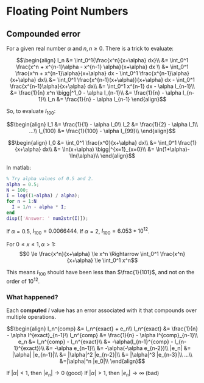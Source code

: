 # Floating Point Numbers

## Compounded error
For a given real number $\alpha$ and $n, n\ge 0$. There is a trick to evaluate:

$$\begin{align}
I_n &= \int_0^1{\frac{x^n}{x+\alpha} dx}\\
&= \int_0^1 \frac{x^n + x^{n-1}\alpha - x^{n-1} \alpha}{x+\alpha} dx \\
&= \int_0^1 \frac{x^n + x^{n-1}\alpha}{x+\alpha} dx - \int_0^1 \frac{x^{n-1}\alpha}{x+\alpha} dx\\
&= \int_0^1 \frac{x^{n-1}(x+\alpha)}{x+\alpha} dx - \int_0^1 \frac{x^{n-1}\alpha}{x+\alpha} dx\\
&= \int_0^1 x^{n-1} dx - \alpha I_{n-1}\\
&= \frac{1}{n} x^n \bigg|^1_0 - \alpha I_{n-1}\\
&= \frac{1}{n} - \alpha I_{n-1}\\
I_n &= \frac{1}{n} - \alpha I_{n-1}
\end{align}$$

So, to evaluate $I_{100}$:

$$\begin{align}
I_1 &= \frac{1}{1} - \alpha I_0\\
I_2 &= \frac{1}{2} - \alpha I_1\\
...\\
I_{100} &= \frac{1}{100} - \alpha I_{99}\\
\end{align}$$

$$\begin{align}
I_0 &= \int_0^1 \frac{x^0}{x+\alpha} dx\\
&= \int_0^1 \frac{1}{x+\alpha} dx\\
&= \ln(x+\alpha) \bigg|^{x=1}_{x=0}\\
&= \ln(1+\alpha)-\ln(\alpha)\\
\end{align}$$

In matlab:

```matlab
% Try alpha values of 0.5 and 2.
alpha = 0.5;
N = 100;
I = log((1+alpha) / alpha);
for n = 1:N
  I = 1/n - alpha * I;
end
disp(['Answer: ' num2str(I)]);
```

If $\alpha=0.5$, $I_{100}=0.0066444$.
If $\alpha=2$, $I_{100}=6.053*10^{12}$.

For $0 \le x \le 1, \alpha \gt 1$:
$$0 \le \frac{x^n}{x+\alpha} \le x^n \Rightarrow \int_0^1 \frac{x^n}{x+\alpha} \le \int_0^1 x^n$$

This means $I_{100}$ should have been less than $\frac{1}{101}$, and not on the order of $10^{12}$.

### What happened?

Each **computed** $I$ value has an error associated with it that compounds over multiple operations.

$$\begin{align}
I_n^{comp} &= I_n^{exact} + e_n\\
I_n^{exact} &= \frac{1}{n} - \alpha I^{exact}_{n-1}\\
I_n^{comp} &= \frac{1}{n} - \alpha I^{comp}_{n-1}\\
e_n &= I_n^{comp} - I_n^{exact}\\
&= -\alpha(I_{n-1}^{comp} - I_{n-1}^{exact})\\
&= -\alpha e_{n-1}\\
&= -\alpha(-\alpha e_{n-2})\\
|e_n| &= |\alpha| |e_{n-1}|\\
&= |\alpha|^2 |e_{n-2}|\\
&= |\alpha|^3 |e_{n-3}|\\
...\\
&=|\alpha|^n |e_0|\\
\end{align}$$

If $|\alpha|<1$, then $|e_n| \rightarrow 0$ (good)
If $|\alpha|>1$, then $|e_n| \rightarrow \infty$ (bad)
